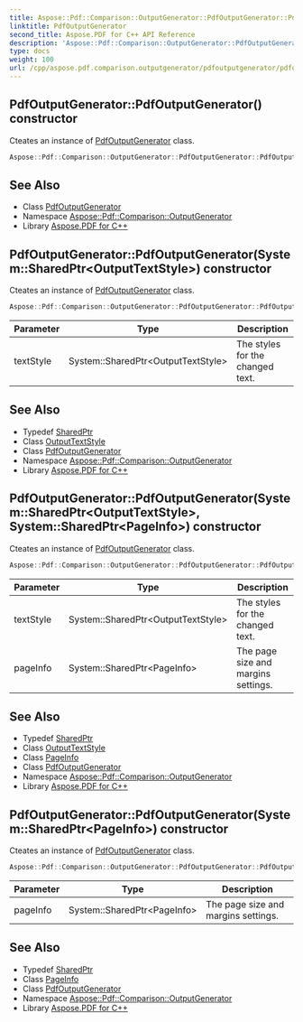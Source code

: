 ```yaml
---
title: Aspose::Pdf::Comparison::OutputGenerator::PdfOutputGenerator::PdfOutputGenerator constructor
linktitle: PdfOutputGenerator
second_title: Aspose.PDF for C++ API Reference
description: 'Aspose::Pdf::Comparison::OutputGenerator::PdfOutputGenerator::PdfOutputGenerator constructor. Cteates an instance of PdfOutputGenerator class in C++.'
type: docs
weight: 100
url: /cpp/aspose.pdf.comparison.outputgenerator/pdfoutputgenerator/pdfoutputgenerator/
---
```

## PdfOutputGenerator::PdfOutputGenerator() constructor


Cteates an instance of [PdfOutputGenerator](../) class.

```cpp
Aspose::Pdf::Comparison::OutputGenerator::PdfOutputGenerator::PdfOutputGenerator()
```

## See Also

* Class [PdfOutputGenerator](../)
* Namespace [Aspose::Pdf::Comparison::OutputGenerator](../../)
* Library [Aspose.PDF for C++](../../../)
## PdfOutputGenerator::PdfOutputGenerator(System::SharedPtr\<OutputTextStyle\>) constructor


Cteates an instance of [PdfOutputGenerator](../) class.

```cpp
Aspose::Pdf::Comparison::OutputGenerator::PdfOutputGenerator::PdfOutputGenerator(System::SharedPtr<OutputTextStyle> textStyle)
```


| Parameter | Type | Description |
| --- | --- | --- |
| textStyle | System::SharedPtr\<OutputTextStyle\> | The styles for the changed text. |

## See Also

* Typedef [SharedPtr](../../../system/sharedptr/)
* Class [OutputTextStyle](../../outputtextstyle/)
* Class [PdfOutputGenerator](../)
* Namespace [Aspose::Pdf::Comparison::OutputGenerator](../../)
* Library [Aspose.PDF for C++](../../../)
## PdfOutputGenerator::PdfOutputGenerator(System::SharedPtr\<OutputTextStyle\>, System::SharedPtr\<PageInfo\>) constructor


Cteates an instance of [PdfOutputGenerator](../) class.

```cpp
Aspose::Pdf::Comparison::OutputGenerator::PdfOutputGenerator::PdfOutputGenerator(System::SharedPtr<OutputTextStyle> textStyle, System::SharedPtr<PageInfo> pageInfo)
```


| Parameter | Type | Description |
| --- | --- | --- |
| textStyle | System::SharedPtr\<OutputTextStyle\> | The styles for the changed text. |
| pageInfo | System::SharedPtr\<PageInfo\> | The page size and margins settings. |

## See Also

* Typedef [SharedPtr](../../../system/sharedptr/)
* Class [OutputTextStyle](../../outputtextstyle/)
* Class [PageInfo](../../../aspose.pdf/pageinfo/)
* Class [PdfOutputGenerator](../)
* Namespace [Aspose::Pdf::Comparison::OutputGenerator](../../)
* Library [Aspose.PDF for C++](../../../)
## PdfOutputGenerator::PdfOutputGenerator(System::SharedPtr\<PageInfo\>) constructor


Cteates an instance of [PdfOutputGenerator](../) class.

```cpp
Aspose::Pdf::Comparison::OutputGenerator::PdfOutputGenerator::PdfOutputGenerator(System::SharedPtr<PageInfo> pageInfo)
```


| Parameter | Type | Description |
| --- | --- | --- |
| pageInfo | System::SharedPtr\<PageInfo\> | The page size and margins settings. |

## See Also

* Typedef [SharedPtr](../../../system/sharedptr/)
* Class [PageInfo](../../../aspose.pdf/pageinfo/)
* Class [PdfOutputGenerator](../)
* Namespace [Aspose::Pdf::Comparison::OutputGenerator](../../)
* Library [Aspose.PDF for C++](../../../)
